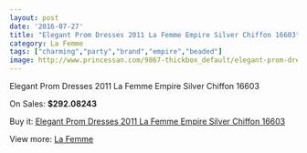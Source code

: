 ```yaml
---
layout: post
date: '2016-07-27'
title: "Elegant Prom Dresses 2011 La Femme Empire Silver Chiffon 16603"
category: La Femme
tags: ["charming","party","brand","empire","beaded"]
image: http://www.princessan.com/9867-thickbox_default/elegant-prom-dresses-2011-la-femme-empire-silver-chiffon-16603.jpg
---
```

Elegant Prom Dresses 2011 La Femme Empire Silver Chiffon 16603

On Sales: **$292.08243**
<a href="https://www.princessan.com/en/la-femme/4282-elegant-prom-dresses-2011-la-femme-empire-silver-chiffon-16603.html"><amp-img layout="responsive" width="600" height="600" src="//www.princessan.com/9867-thickbox_default/elegant-prom-dresses-2011-la-femme-empire-silver-chiffon-16603.jpg" alt="Elegant Prom Dresses 2011 La Femme Empire Silver Chiffon 16603 0" /></a>
<a href="https://www.princessan.com/en/la-femme/4282-elegant-prom-dresses-2011-la-femme-empire-silver-chiffon-16603.html"><amp-img layout="responsive" width="600" height="600" src="//www.princessan.com/9868-thickbox_default/elegant-prom-dresses-2011-la-femme-empire-silver-chiffon-16603.jpg" alt="Elegant Prom Dresses 2011 La Femme Empire Silver Chiffon 16603 1" /></a>

Buy it: [Elegant Prom Dresses 2011 La Femme Empire Silver Chiffon 16603](https://www.princessan.com/en/la-femme/4282-elegant-prom-dresses-2011-la-femme-empire-silver-chiffon-16603.html "Elegant Prom Dresses 2011 La Femme Empire Silver Chiffon 16603")

View more: [La Femme](https://www.princessan.com/en/28-la-femme "La Femme")